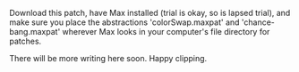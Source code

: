 Download this patch, have Max installed (trial is okay, so is lapsed trial), and make sure you place the abstractions 'colorSwap.maxpat' and 'chance-bang.maxpat' wherever Max looks in your computer's file directory for patches. 

There will be more writing here soon. Happy clipping. 

